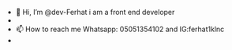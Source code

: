 - 👋 Hi, I’m @dev-Ferhat 
i am a front end developer
-
- 📫 How to reach me Whatsapp: 05051354102 and IG:ferhat1klnc
- 

<!---
dev-Ferhat/dev-Ferhat is a ✨ special ✨ repository because its `README.md` (this file) appears on your GitHub profile.
You can click the Preview link to take a look at your changes.
--->
